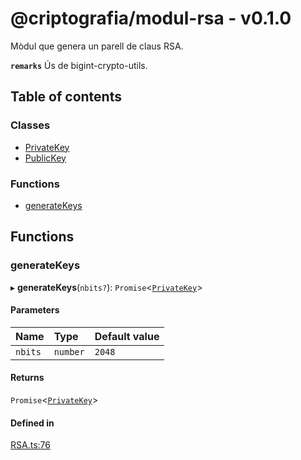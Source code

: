 # @criptografia/modul-rsa - v0.1.0

Mòdul que genera un parell de claus RSA.

**`remarks`**
Ús de bigint-crypto-utils.

## Table of contents

### Classes

- [PrivateKey](classes/PrivateKey.md)
- [PublicKey](classes/PublicKey.md)

### Functions

- [generateKeys](API.md#generatekeys)

## Functions

### generateKeys

▸ **generateKeys**(`nbits?`): `Promise`<[`PrivateKey`](classes/PrivateKey.md)\>

#### Parameters

| Name | Type | Default value |
| :------ | :------ | :------ |
| `nbits` | `number` | `2048` |

#### Returns

`Promise`<[`PrivateKey`](classes/PrivateKey.md)\>

#### Defined in

[RSA.ts:76](https://github.com/Big-3/Modul_RSA/blob/bdf934f/src/ts/RSA.ts#L76)
